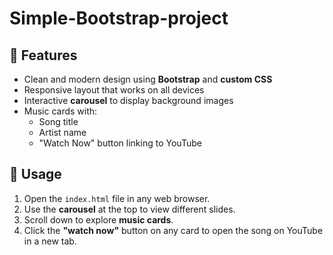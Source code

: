 # Simple-Bootstrap-project

## 🚀 Features
- Clean and modern design using **Bootstrap** and **custom CSS**
- Responsive layout that works on all devices
- Interactive **carousel** to display background images
- Music cards with:
  - Song title
  - Artist name
  - "Watch Now" button linking to YouTube

## 🎵 Usage
1. Open the `index.html` file in any web browser.
2. Use the **carousel** at the top to view different slides.
3. Scroll down to explore **music cards**.
4. Click the **"watch now"** button on any card to open the song on YouTube in a new tab.
